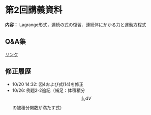 # 第2回講義資料  

**内容：** Lagrange形式，連続の式の復習．連続体にかかる力と運動方程式  

## Q&A集  
[リンク](https://www.notion.so/2-Q-A-297c4e3a1a4e80e880c2f1a685deda29?source=copy_link)

## 修正履歴  
- 10/20 14:32: 図4および式(14)を修正  
- 10/26: 例題2-2追記（補足：体積積分  
  $$
  \int_V \mathrm{d}V
  $$
  の被積分関数が満たす式）

